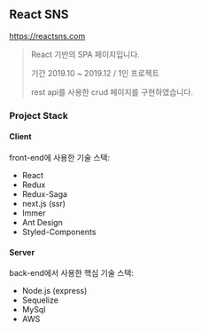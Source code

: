 ## React SNS
https://reactsns.com
> React 기반의 SPA 페이지입니다.
>
> 기간 2019.10 ~ 2019.12  /  1인 프로젝트
>
> rest api를 사용한 crud 페이지를 구현하였습니다.




### Project Stack

#### Client

front-end에 사용한 기술 스택:

- React
- Redux
- Redux-Saga
- next.js (ssr)
- Immer
- Ant Design
- Styled-Components

#### Server

back-end에서 사용한 핵심 기술 스택:

- Node.js (express)
- Sequelize
- MySql
- AWS
